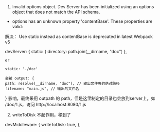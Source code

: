 ##

1. Invalid options object. Dev Server has been initialized using an options object that does not match the API schema.
 - options has an unknown property 'contentBase'. These properties are valid:

解决：
 Use static instead as contentBase is deprecated in latest Webpack v5

   devServer: {
    static: {
      directory: path.join(__dirname, "doc")
    },

    or

    static: './doc'

    会被 output: {
    path: resolve(__dirname, "doc"), // 输出文件夹的绝对路径
    filename: "main.js", // 输出的文件名
  } 影响，最终采用 outpath 的 path，但是这里制定的目录也会放到server上，如 /doc/1.js，访问 http://localhost:8080/1.js

  2. writeToDisk 不起作用，移到了     

  devMiddleware: {
      writeToDisk: true,
    },